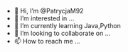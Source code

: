 - 👋 Hi, I’m @PatrycjaM92
- 👀 I’m interested in ...
- 🌱 I’m currently learning Java,Python
- 💞️ I’m looking to collaborate on ...
- 📫 How to reach me ...

<!---
PatrycjaM92/PatrycjaM92 is a ✨ special ✨ repository because its `README.md` (this file) appears on your GitHub profile.
You can click the Preview link to take a look at your changes.
--->
